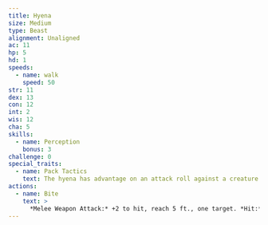 ```yaml
---
title: Hyena
size: Medium
type: Beast
alignment: Unaligned
ac: 11
hp: 5
hd: 1
speeds:
  - name: walk
    speed: 50
str: 11
dex: 13
con: 12
int: 2
wis: 12
cha: 5
skills:
  - name: Perception
    bonus: 3
challenge: 0
special_traits:
  - name: Pack Tactics
    text: The hyena has advantage on an attack roll against a creature if at least one of the hyena's allies is within 5 feet of the creature and the ally isn't incapacitated.
actions:
  - name: Bite
    text: >
      *Melee Weapon Attack:* +2 to hit, reach 5 ft., one target. *Hit:* 3 (1d6) piercing damage.
---
```

